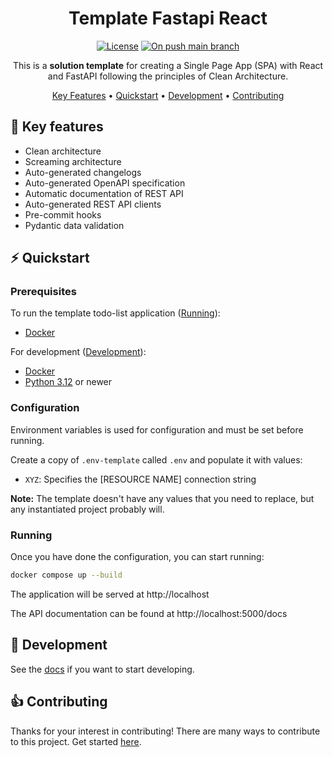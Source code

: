 <div align="center">

# Template Fastapi React

[![License][license-badge]][license]
[![On push main branch][on-push-main-branch-badge]][on-push-main-branch-action]

This is a **solution template** for creating a Single Page App (SPA) with React and FastAPI following the principles of Clean Architecture.

[Key Features](#key-features) • [Quickstart](#quickstart) • [Development](#development) • [Contributing](#contributing)

<!--- The demo project is not currently deployed.
A demo is running at https://template-fastapi-react.app.playground.radix.equinor.com
-->

</div>


<a id="key-features"></a>
## :dart: Key features

- Clean architecture
- Screaming architecture
- Auto-generated changelogs
- Auto-generated OpenAPI specification
- Automatic documentation of REST API
- Auto-generated REST API clients
- Pre-commit hooks
- Pydantic data validation

<a id="quickstart"></a>
## :zap: Quickstart

### Prerequisites

To run the template todo-list application ([Running](#running)):
- [Docker](https://www.docker.com/)

For development ([Development](#development)):
- [Docker](https://www.docker.com/)
- [Python 3.12](https://www.python.org/downloads/) or newer

### Configuration

Environment variables is used for configuration and must be set before running.

Create a copy of `.env-template` called `.env` and populate it with values:

- `XYZ`: Specifies the [RESOURCE NAME] connection string

**Note:** The template doesn't have any values that you need to replace, but any instantiated project probably will.

### Running

Once you have done the configuration, you can start running:

```sh
docker compose up --build
```

The application will be served at http://localhost

The API documentation can be found at http://localhost:5000/docs

<a id="development"></a>
## :dizzy: Development

See the [docs](https://equinor.github.io/template-fastapi-react/) if you want to start developing.

<a id="contributing"></a>
## :+1: Contributing

Thanks for your interest in contributing! There are many ways to contribute to this project. Get started [here](CONTRIBUTING.md).

[license-badge]: https://img.shields.io/badge/License-MIT-yellow.svg
[license]: https://github.com/equinor/boilerplate-clean-architecture/blob/main/LICENSE
[releases]: https://github.com/equinor/boilerplate-clean-architecture/releases
[on-push-main-branch-badge]: https://github.com/equinor/boilerplate-clean-architecture/actions/workflows/on-push-main-branch.yaml/badge.svg
[on-push-main-branch-action]: https://github.com/equinor/boilerplate-clean-architecture/actions/workflows/on-push-main-branch.yaml
